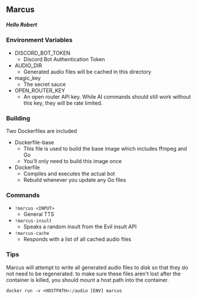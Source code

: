 ## Marcus

##### _Hello Robert_

### Environment Variables

+ DISCORD_BOT_TOKEN
  + Discord Bot Authentication Token
+ AUDIO_DIR
  + Generated audio files will be cached in this directory
+ magic_key
  + The secret sauce
+ OPEN_ROUTER_KEY
  + An open router API key. While AI commands should still work without this key, they will be rate limited.

### Building

Two Dockerfiles are included

+ Dockerfile-base
  + This file is used to build the base image which includes ffmpeg and Go
  + You'll only need to build this image once
+ Dockerfile
  + Compiles and executes the actual bot
  + Rebuild whenever you update any Go files


### Commands

+ `!marcus <INPUT>`
  + General TTS
+ `!marcus-insult`
  + Speaks a random insult from the Evil insult API
+ `!marcus-cache`
  + Responds with a list of all cached audio files 

### Tips

Marcus will attempt to write all generated audio files to disk so that they do not need to be regenerated.
to make sure these files aren't lost after the container is killed, you should mount a host path into the container.

`docker run -v <HOSTPATH>:/audio [ENV] marcus`